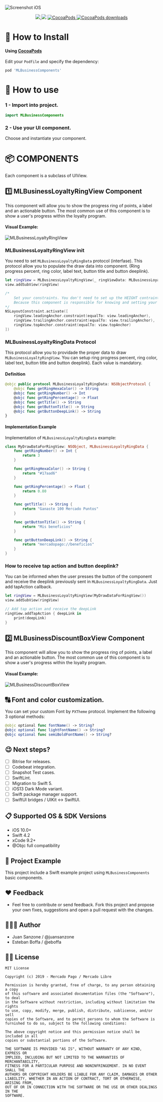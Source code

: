 ![Screenshot iOS](https://github.com/juansanzone/MLBusinessComponents/blob/refactor/Documentation/images/ios_cover.png?raw=true)
<p align="center">
<a href="https://app.bitrise.io/">
<img src="https://app.bitrise.io/app/d2d19a45654ed1d8/status.svg?token=9BWGNvo1MwPKFb2wQB2dCg">
</a>
<img src="https://img.shields.io/badge/Swift-4.2-orange.svg" />
<a href="https://cocoapods.org/pods/MLBusinessComponents">
<img src="https://img.shields.io/cocoapods/v/MercadoPagoSDK.svg" alt="CocoaPods" />
</a>
<a href="https://cocoapods.org/pods/MLBusinessComponents">
<img src="https://img.shields.io/cocoapods/dt/MLBusinessComponents.svg?style=flat" alt="CocoaPods downloads" />
</a>
</p>

# 📲 How to Install

#### Using [CocoaPods](https://cocoapods.org)

Edit your `Podfile` and specify the dependency:

```ruby
pod 'MLBusinessComponents'
```

# 🐒 How to use

### 1 - Import into project.
```swift
import MLBusinessComponents
```

### 2 - Use your UI component.
Choose and instantiate your component.


# 📦 COMPONENTS
Each component is a subclass of UIView.

## 1️⃣ MLBusinessLoyaltyRingView Component
This component will allow you to show the progress ring of points, a label and an actionable button. The most common use of this component is to show a user's progress within the loyalty program.
#### Visual Example:
![MLBusinessLoyaltyRingView](https://github.com/juansanzone/MLBusinessComponents/blob/refactor/Documentation/images/loyaltyRingViewComponent.png?raw=true)

### MLBusinessLoyaltyRingView init
You need to set `MLBusinessLoyaltyRingData` protocol (interfase). This protocol allow you to populate the draw data into component. (Ring progress percent, ring color, label text, button title and button deeplink).
```swift
let ringView = MLBusinessLoyaltyRingView(_ ringViewData: MLBusinessLoyaltyRingData)
view.addSubView(ringView)

/* 
    Set your constraints. You don't need to set up the HEIGHT contraint. 
    Because this component is responsible for knowing and setting your own HEIGHT.
*/
NSLayoutConstraint.activate([
    ringView.leadingAnchor.constraint(equalTo: view.leadingAnchor),
    ringView.trailingAnchor.constraint(equalTo: view.trailingAnchor),
    ringView.topAnchor.constraint(equalTo: view.topAnchor)
])
```

### MLBusinessLoyaltyRingData Protocol
This protocol allow you to providade the proper data to draw `MLBusinessLoyaltyRingView`. You can setup ring progress percent, ring color, label text, button title and button deeplink). Each value is mandatory.

#### Definition
```swift
@objc public protocol MLBusinessLoyaltyRingData: NSObjectProtocol {
    @objc func getRingHexaColor() -> String
    @objc func getRingNumber() -> Int
    @objc func getRingPercentage() -> Float
    @objc func getTitle() -> String
    @objc func getButtonTitle() -> String
    @objc func getButtonDeepLink() -> String
}
```

#### Implementation Example
Implementation of `MLBusinessLoyaltyRingData` example:
```swift
class MyDrawDataForRingView: NSObject, MLBusinessLoyaltyRingData {
    func getRingNumber() -> Int {
        return 3
    }

    func getRingHexaColor() -> String {
        return "#17aad6"
    }

    func getRingPercentage() -> Float {
        return 0.80
    }

    func getTitle() -> String {
        return "Ganaste 100 Mercado Puntos"
    }

    func getButtonTitle() -> String {
        return "Mis beneficios"
    }

    func getButtonDeepLink() -> String {
        return "mercadopago://beneficios"
    }
}
```

### How to receive tap action and button deeplink?
You can be informed when the user presses the button of the component and receive the deeplink previously sent in `MLBusinessLoyaltyRingData`. Just add tapAction callback.
```swift
let ringView = MLBusinessLoyaltyRingView(MyDrawDataForRingView())
view.addSubView(ringView)

// Add tap action and receive the deepLink
ringView.addTapAction { deepLink in
    print(deepLink)
}
```

## 2️⃣ MLBusinessDiscountBoxView Component
This component will allow you to show the progress ring of points, a label and an actionable button. The most common use of this component is to show a user's progress within the loyalty program.
#### Visual Example:
![MLBusinessDiscountBoxView](https://github.com/juansanzone/MLBusinessComponents/blob/refactor/Documentation/images/loyaltyRingViewComponent.png?raw=true)


## 🔠 Font and color customization.
You can set your custom Font by `PXTheme` protocol. Implement the following 3 optional methods:
```swift
@objc optional func fontName() -> String?
@objc optional func lightFontName() -> String?
@objc optional func semiBoldFontName() -> String?
```

## 😉 Next steps?
* [ ] Bitrise for releases.
* [ ] Codebeat integration.
* [ ] Snapshot Test cases.
* [ ] SwiftLint.
* [ ] Migration to Swift 5.
* [ ] iOS13 Dark Mode variant.
* [ ] Swift package manager support.
* [ ] SwiftUI bridges / UIKit <-> SwiftUI.

## 📋 Supported OS & SDK Versions
* iOS 10.0+
* Swift 4.2
* xCode 9.2+
* @Objc full compatibility

## 🔮 Project Example
This project include a Swift example project using `MLBusinessComponents` basic components.

## ❤️ Feedback
- Feel free to contribute or send feedback. Fork this project and propose your own fixes, suggestions and open a pull request with the changes.

## 👨🏻‍💻 Author
- Juan Sanzone / @juansanzone
- Esteban Boffa / @eboffa

## 👮🏻 License

```
MIT License

Copyright (c) 2019 - Mercado Pago / Mercado Libre

Permission is hereby granted, free of charge, to any person obtaining a copy
of this software and associated documentation files (the "Software"), to deal
in the Software without restriction, including without limitation the rights
to use, copy, modify, merge, publish, distribute, sublicense, and/or sell
copies of the Software, and to permit persons to whom the Software is
furnished to do so, subject to the following conditions:

The above copyright notice and this permission notice shall be included in all
copies or substantial portions of the Software.

THE SOFTWARE IS PROVIDED "AS IS", WITHOUT WARRANTY OF ANY KIND, EXPRESS OR
IMPLIED, INCLUDING BUT NOT LIMITED TO THE WARRANTIES OF MERCHANTABILITY,
FITNESS FOR A PARTICULAR PURPOSE AND NONINFRINGEMENT. IN NO EVENT SHALL THE
AUTHORS OR COPYRIGHT HOLDERS BE LIABLE FOR ANY CLAIM, DAMAGES OR OTHER
LIABILITY, WHETHER IN AN ACTION OF CONTRACT, TORT OR OTHERWISE, ARISING FROM,
OUT OF OR IN CONNECTION WITH THE SOFTWARE OR THE USE OR OTHER DEALINGS IN THE
SOFTWARE.
```
